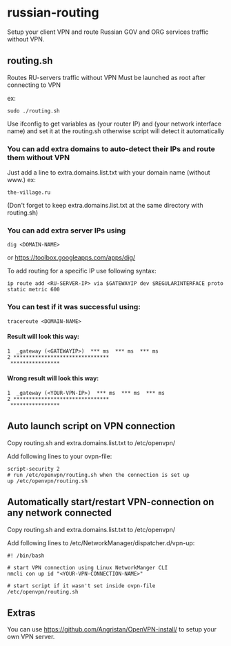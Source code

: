 # russian-routing
Setup your client VPN and route Russian GOV and ORG services traffic without VPN.

## routing.sh

Routes RU-servers traffic without VPN
Must be launched as root after connecting to VPN

ex:
```
sudo ./routing.sh
```

Use ifconfig to get variables as <GATEWAYIP> (your router IP) and <REGULARINTERFACE> (your network interface name) and set it at the routing.sh
otherwise script will detect it automatically

### You can add extra domains to auto-detect their IPs and route them without VPN
Just add a line to extra.domains.list.txt with your domain name (without www.)
ex:
```
the-village.ru
```

(Don't forget to keep extra.domains.list.txt at the same directory with routing.sh)

### You can add extra server IPs using
```
dig <DOMAIN-NAME>
```
or https://toolbox.googleapps.com/apps/dig/

To add routing for a specific IP use following syntax:
```
ip route add <RU-SERVER-IP> via $GATEWAYIP dev $REGULARINTERFACE proto static metric 600
```

### You can test if it was successful using:
```
traceroute <DOMAIN-NAME>
```

#### Result will look this way:
```
1  _gateway (<GATEWAYIP>)  *** ms  *** ms  *** ms
2 *******************************
 ****************
 ```

#### Wrong result will look this way:
```
1  _gateway (<YOUR-VPN-IP>)  *** ms  *** ms  *** ms
2 *******************************
 ****************
```

## Auto launch script on VPN connection
Copy routing.sh and extra.domains.list.txt to /etc/openvpn/

Add following lines to your ovpn-file: 
```
script-security 2
# run /etc/openvpn/routing.sh when the connection is set up
up /etc/openvpn/routing.sh
```

## Automatically start/restart VPN-connection on any network connected
Copy routing.sh and extra.domains.list.txt to /etc/openvpn/

Add following lines to /etc/NetworkManager/dispatcher.d/vpn-up:
```
#! /bin/bash

# start VPN connection using Linux NetworkManger CLI
nmcli con up id "<YOUR-VPN-CONNECTION-NAME>"

# start script if it wasn't set inside ovpn-file
/etc/openvpn/routing.sh
```

## Extras

You can use https://github.com/Angristan/OpenVPN-install/ to setup your own VPN server.